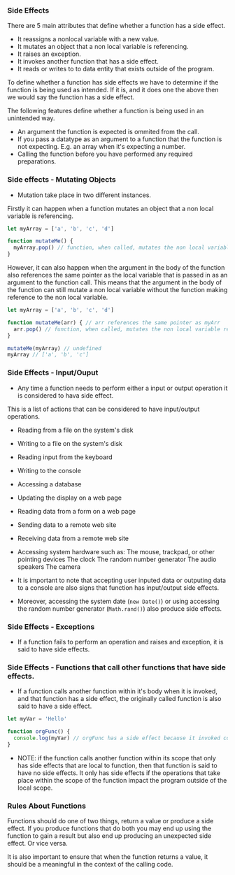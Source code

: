 ### Side Effects


There are 5 main attributes that define whether a function has a side effect. 

* It reassigns a nonlocal variable with a new value.
* It mutates an object that a non local variable is referencing.
* It raises an exception.
* It invokes another function that has a side effect.
* It reads or writes to to data entity that exists outside of the program.

To define whether a function has side effects we have to determine if the function is being used as intended. If it is, and it does one the above then we would say the function has a side effect. 

The following features define whether a function is being used in an unintended way. 

* An argument the function is expected is ommited from the call.
* If you pass a datatype as an argument to a function that the function is not expecting. E.g. an array when it's expecting a number.
* Calling the function before you have performed any required preparations. 

### Side effects - Mutating Objects

* Mutation take place in two different instances. 

Firstly it can happen when a function mutates an object that a non local variable is referencing. 

```js
let myArray = ['a', 'b', 'c', 'd']

function mutateMe() {
  myArray.pop() // function, when called, mutates the non local variable referencing an object in the global scope.
}
```

However, it can also happen when the argument in the body of the function also references the same pointer as the local variable that is passed in as an argument to the function call. This means that the argument in the body of the function can still mutate a non local variable without the function making reference to the non local variable. 

```js
let myArray = ['a', 'b', 'c', 'd']

function mutateMe(arr) { // arr references the same pointer as myArr
  arr.pop() // function, when called, mutates the non local variable referencing an object in the global scope.
}

mutateMe(myArray) // undefined
myArray // ['a', 'b', 'c']

```

### Side Effects - Input/Ouput

* Any time a function needs to perform either a input or output operation it is considered to hava side effect. 

This is a list of actions that can be considered to have input/output operations. 


*    Reading from a file on the system's disk
*   Writing to a file on the system's disk
*   Reading input from the keyboard
*   Writing to the console
*   Accessing a database
*   Updating the display on a web page
*   Reading data from a form on a web page
*   Sending data to a remote web site
*   Receiving data from a remote web site
*   Accessing system hardware such as:
        The mouse, trackpad, or other pointing devices
        The clock
        The random number generator
        The audio speakers
        The camera

* It is important to note that accepting user inputed data or outputing data to a console are also signs that function has input/output side effects. 

* Moreover, accessing the system date (`new Date()`) or using accessing the random number generator (`Math.rand()`) also produce side effects. 

### Side Effects - Exceptions

* If a function fails to perform an operation and raises and exception, it is said to have side effects. 

### Side Effects - Functions that call other functions that have side effects.

* If a function calls another function within it's body when it is invoked, and that function has a side effect, the originally called function is also said to have a side effect. 

```js
let myVar = 'Hello'

function orgFunc() {
  console.log(myVar) // orgFunc has a side effect because it invoked console.log() which has a side effect itself.
}
```

* NOTE: if the function calls another function within its scope that only has side effects that are local to function, then that function is said to have no side effects. It only has side effects if the operations that take place within the scope of the function impact the program outside of the local scope. 


### Rules About Functions 

Functions should do one of two things, return a value or produce a side effect. If you produce functions that do both you may end up using the function to gain a result but also end up producing an unexpected side effect. Or vice versa. 

It is also important to ensure that when the function returns a value, it should be a meaningful in the context of the calling code. 
